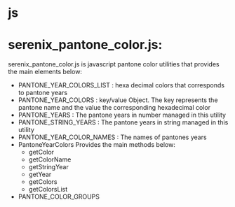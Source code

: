js
==
# serenix_pantone_color.js: 
serenix_pantone_color.js is javascript pantone color utilities that provides the main elements below: 
- PANTONE_YEAR_COLORS_LIST : hexa decimal colors that corresponds to pantone years
- PANTONE_YEAR_COLORS : key/value Object. The key represents the pantone name and the value the corresponding hexadecimal color
- PANTONE_YEARS : The pantone years in number managed in this utility
- PANTONE_STRING_YEARS : The pantone years in string managed in this utility
- PANTONE_YEAR_COLOR_NAMES : The names of pantones years
- PantoneYearColors
    Provides the main methods below: 
  - getColor
  - getColorName
  - getStringYear
  - getYear
  - getColors
  - getColorsList
- PANTONE_COLOR_GROUPS 
